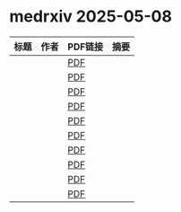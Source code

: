 # medrxiv 2025-05-08

| 标题 | 作者 | PDF链接 |  摘要 |
|------|------|--------|------|
|  |  | [PDF](https://doi.org/10.1101/2024.11.08.24316920) |  |
|  |  | [PDF](https://doi.org/10.1101/2025.02.03.25321630) |  |
|  |  | [PDF](https://doi.org/10.1101/2024.05.14.24307332) |  |
|  |  | [PDF](https://doi.org/10.1101/2022.08.23.22279141) |  |
|  |  | [PDF](https://doi.org/10.1101/2025.03.20.25324317) |  |
|  |  | [PDF](https://doi.org/10.1101/2024.12.05.24318515) |  |
|  |  | [PDF](https://doi.org/10.1101/2024.12.03.24318322) |  |
|  |  | [PDF](https://doi.org/10.1101/2025.05.06.25327046) |  |
|  |  | [PDF](https://doi.org/10.1101/2025.04.30.25326755) |  |
|  |  | [PDF](https://doi.org/10.1101/2025.05.06.25327077) |  |
